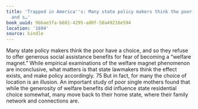 ```yaml
---
title: 'Trapped in America''s: Many state policy makers think the poor have a choice,
  and s…'
book_uuid: 9bbae3fa-b681-4295-ad0f-58a49216e594
location: '1694'
source: kindle
---
```


Many state policy makers think the poor have a choice, and so they refuse to offer generous social assistance benefits for fear of becoming a “welfare magnet.” While empirical examinations of the welfare magnet phenomenon are inconclusive, what matters is that state lawmakers think the effect exists, and make policy accordingly. 75 But in fact, for many the choice of location is an illusion. An important study of poor single mothers found that while the generosity of welfare benefits did influence state residential choice somewhat, many move back to their home state, where their family network and connections are.
